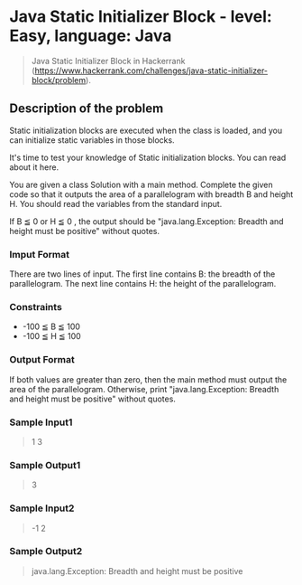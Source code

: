 # Java Static Initializer Block - level: Easy, language: Java
> Java Static Initializer Block in Hackerrank (https://www.hackerrank.com/challenges/java-static-initializer-block/problem).


## Description of the problem
Static initialization blocks are executed when the class is loaded, and you can initialize static variables in those blocks.

It's time to test your knowledge of Static initialization blocks.
You can read about it here.

You are given a class Solution with a main method. Complete the given code so that it outputs the area of a parallelogram with breadth B and height H.
You should read the variables from the standard input.

If B ≦ 0 or H ≦ 0 , the output should be "java.lang.Exception: Breadth and height must be positive" without quotes.

### Imput Format
There are two lines of input.
The first line contains B: the breadth of the parallelogram.
The next line contains H: the height of the parallelogram.

### Constraints
* -100 ≦ B ≦ 100
* -100 ≦ H ≦ 100

### Output Format
If both values are greater than zero, then the main method must output the area of the parallelogram.
Otherwise, print "java.lang.Exception: Breadth and height must be positive" without quotes.

### Sample Input1
> 1
> 3

### Sample Output1
> 3

### Sample Input2
> -1
> 2

### Sample Output2
> java.lang.Exception: Breadth and height must be positive